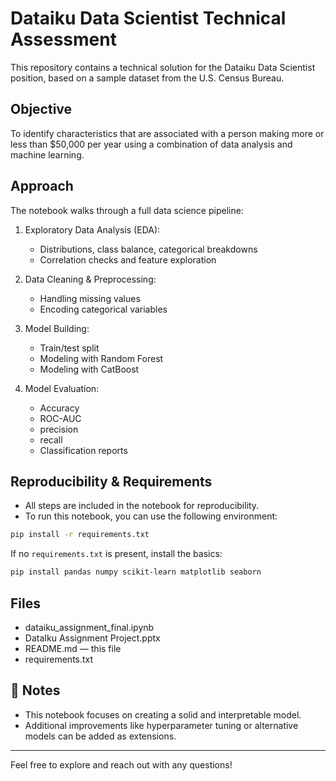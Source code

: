 # Dataiku Data Scientist Technical Assessment

This repository contains a technical solution for the Dataiku Data Scientist position, based on a sample dataset from the U.S. Census Bureau.

## Objective

To identify characteristics that are associated with a person making more or less than $50,000 per year using a combination of data analysis and machine learning.

## Approach

The notebook walks through a full data science pipeline:

1. Exploratory Data Analysis (EDA):
   - Distributions, class balance, categorical breakdowns
   - Correlation checks and feature exploration

2. Data Cleaning & Preprocessing:
   - Handling missing values
   - Encoding categorical variables

3. Model Building:
   - Train/test split
   - Modeling with Random Forest
   - Modeling with CatBoost


4. Model Evaluation:
   - Accuracy
   - ROC-AUC
   - precision
   - recall
   - Classification reports

## Reproducibility & Requirements

- All steps are included in the notebook for reproducibility.
- To run this notebook, you can use the following environment:

```bash
pip install -r requirements.txt
```

If no `requirements.txt` is present, install the basics:
```bash
pip install pandas numpy scikit-learn matplotlib seaborn
```

## Files

-  dataiku_assignment_final.ipynb 
-  DataIku Assignment Project.pptx
-  README.md — this file
-  requirements.txt

## 📝 Notes

- This notebook focuses on creating a solid and interpretable model.
- Additional improvements like hyperparameter tuning or alternative models can be added as extensions.

---

Feel free to explore and reach out with any questions!

